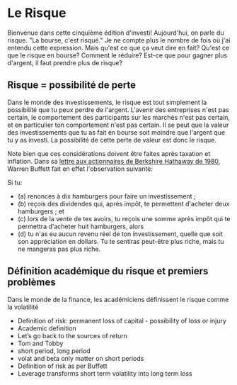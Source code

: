 # Le Risque


Bienvenue dans cette cinquième édition d'investi! Aujourd'hui, on parle du risque.
"La bourse, c'est risqué." Je ne compte plus le nombre de fois où j'ai entendu cette expression.
Mais qu'est ce que ça veut dire en fait? Qu'est ce que le risque en bourse? Comment le réduire? Est-ce que pour gagner plus d'argent, il faut prendre plus de risque?

## Risque = possibilité de perte

Dans le monde des investissements, le risque est tout simplement la possibilité que tu peux perdre de l'argent. L'avenir des entreprises n'est pas certain, le comportement des participants sur les marchés n'est pas certain, et en particulier ton comportement n'est pas certain. Il se peut que la valeur des investissements que tu as fait en bourse soit moindre que l'argent que tu y as investi. La possibilité de cette perte de valeur est donc le risque. 

Note bien que ces considérations doivent être faites après taxation et inflation. Dans sa [lettre aux actionnaires de Berkshire Hathaway de 1980]([https://www.berkshirehathaway.com/letters/1980.html](https://www.berkshirehathaway.com/letters/1980.html)), Warren Buffett fait en effet l'observation suivante:

Si tu:
- (a) renonces à dix hamburgers pour faire un investissement ; 
- (b) reçois des dividendes qui, après impôt, te permettent d'acheter deux hamburgers ; et 
- (c) lors de la vente de tes avoirs, tu reçois une somme après impôt qui te permettra d'acheter
huit hamburgers, alors
- (d) tu n'as eu aucun revenu réel de ton investissement, quelle que soit son appréciation en dollars.
Tu te sentiras peut-être plus riche, mais tu ne mangeras pas plus riche.





## Définition académique du risque et premiers problèmes

Dans le monde de la finance, les académiciens définissent le risque comme la volatilité






-   Definition of risk: permanent loss of capital - possibility of loss or injury
-   Academic definition
-   Let’s go back to the sources of return
-   Tom and Tobby
-   short period, long period
-   volat and beta only matter on short periods
-   Definition of risk as per Buffett
-   Leverage transforms short term volatility into long term loss